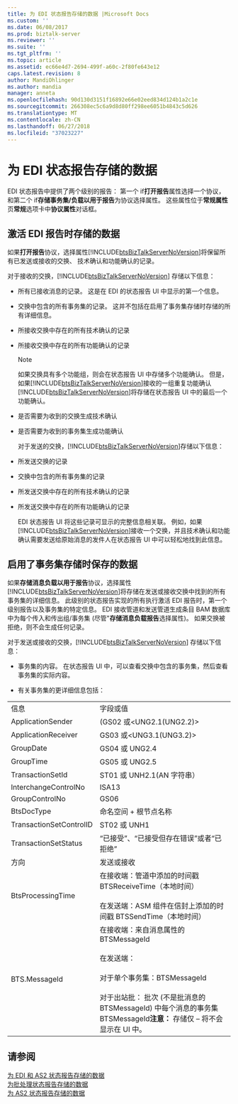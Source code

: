 ```yaml
---
title: 为 EDI 状态报告存储的数据 |Microsoft Docs
ms.custom: ''
ms.date: 06/08/2017
ms.prod: biztalk-server
ms.reviewer: ''
ms.suite: ''
ms.tgt_pltfrm: ''
ms.topic: article
ms.assetid: ec66e4d7-2694-499f-a60c-2f80fe643e12
caps.latest.revision: 8
author: MandiOhlinger
ms.author: mandia
manager: anneta
ms.openlocfilehash: 90d130d3151f16892e66e02eed834d124b1a2c1e
ms.sourcegitcommit: 266308ec5c6a9d8d80ff298ee6051b4843c5d626
ms.translationtype: MT
ms.contentlocale: zh-CN
ms.lasthandoff: 06/27/2018
ms.locfileid: "37023227"
---
```

# <a name="data-stored-for-edi-status-reports"></a>为 EDI 状态报告存储的数据
EDI 状态报告中提供了两个级别的报告： 第一个 if**打开报告**属性选择一个协议，和第二个 if**存储事务集/负载以用于报告**为协议选择属性。 这些属性位于**常规属性**页**常规**选项卡中**协议属性**对话框。  
  
## <a name="data-stored-if-edi-reporting-is-activated"></a>激活 EDI 报告时存储的数据  
 如果**打开报告**协议，选择属性[!INCLUDE[btsBizTalkServerNoVersion](../includes/btsbiztalkservernoversion-md.md)]将保留所有已发送或接收的交换、 技术确认和功能确认的记录。  
  
 对于接收的交换，[!INCLUDE[btsBizTalkServerNoVersion](../includes/btsbiztalkservernoversion-md.md)] 存储以下信息：  
  
- 所有已接收消息的记录。 这是在 EDI 的状态报告 UI 中显示的第一个信息。  
  
- 交换中包含的所有事务集的记录。 这并不包括在启用了事务集存储时存储的所有详细信息。  
  
- 所接收交换中存在的所有技术确认的记录  
  
- 所接收交换中存在的所有功能确认的记录  
  
  > [!NOTE]
  >  如果交换具有多个功能组，则会在状态报告 UI 中存储多个功能确认。 但是，如果[!INCLUDE[btsBizTalkServerNoVersion](../includes/btsbiztalkservernoversion-md.md)]接收的一组重复功能确认[!INCLUDE[btsBizTalkServerNoVersion](../includes/btsbiztalkservernoversion-md.md)]将存储在状态报告 UI 中的最后一个功能确认。  
  
- 是否需要为收到的交换生成技术确认  
  
- 是否需要为收到的事务集生成功能确认  
  
  对于发送的交换，[!INCLUDE[btsBizTalkServerNoVersion](../includes/btsbiztalkservernoversion-md.md)]存储以下信息：  
  
- 所发送交换的记录  
  
- 交换中包含的所有事务集的记录  
  
- 所发送交换中存在的所有技术确认的记录  
  
- 所发送交换中存在的所有功能确认的记录  
  
  EDI 状态报告 UI 将这些记录可显示的完整信息相关联。 例如，如果[!INCLUDE[btsBizTalkServerNoVersion](../includes/btsbiztalkservernoversion-md.md)]接收一个交换，并且技术确认和功能确认需要发送给原始消息的发件人在状态报告 UI 中可以轻松地找到此信息。  
  
## <a name="data-stored-if-transaction-set-storage-is-enabled"></a>启用了事务集存储时保存的数据  
 如果**存储消息负载以用于报告**协议，选择属性[!INCLUDE[btsBizTalkServerNoVersion](../includes/btsbiztalkservernoversion-md.md)]将存储在发送或接收交换中找到的所有事务集的详细信息。 此级别的状态报告实现的所有执行激活 EDI 报告时，第一个级别报告以及事务集的特定信息。 EDI 接收管道和发送管道生成条目 BAM 数据库中为每个传入和传出组/事务集 (尽管"**存储消息负载报告**选择属性)。 如果交换被拒绝，则不会生成任何记录。  
  
 对于发送或接收的交换，[!INCLUDE[btsBizTalkServerNoVersion](../includes/btsbiztalkservernoversion-md.md)] 存储以下信息：  
  
-   事务集的内容。 在状态报告 UI 中，可以查看交换中包含的事务集，然后查看事务集的实际内容。  
  
-   有关事务集的更详细信息包括：  
  
|||  
|-|-|  
|信息|字段或值|  
|ApplicationSender|(GS02 或\<UNG2.1(UNG2.2)\>|  
|ApplicationReceiver|GS03 或\<UNG3.1(UNG3.2)\>|  
|GroupDate|GS04 或 UNG2.4|  
|GroupTime|GS05 或 UNG2.5|  
|TransactionSetId|ST01 或 UNH2.1(AN 字符串）|  
|InterchangeControlNo|ISA13|  
|GroupControlNo|GS06|  
|BtsDocType|命名空间 + 根节点名称|  
|TransactionSetControlID|ST02 或 UNH1|  
|TransactionSetStatus|“已接受”、“已接受但存在错误”或者“已拒绝”|  
|方向|发送或接收|  
|BtsProcessingTime|在接收端：管道中添加的时间戳 BTSReceiveTime（本地时间）<br /><br /> 在发送端：ASM 组件在信封上添加的时间戳 BTSSendTime（本地时间）|  
|BTS.MessageId|在接收端：来自消息属性的 BTSMessageId<br /><br /> 在发送端：<br /><br /> 对于单个事务集：BTSMessageId<br /><br /> 对于出站批： 批次 (不是批消息的 BTSMessageId) 中每个消息的事务集 BTSMessageId**注意：** 存储仅 – 将不会显示在 UI 中。|  
  
## <a name="see-also"></a>请参阅  
 [为 EDI 和 AS2 状态报告存储的数据](../core/data-stored-for-edi-and-as2-status-reports.md)   
 [为批处理状态报告存储的数据](../core/data-stored-for-batching-status-reports.md)   
 [为 AS2 状态报告存储的数据](../core/data-stored-for-as2-status-reports.md)